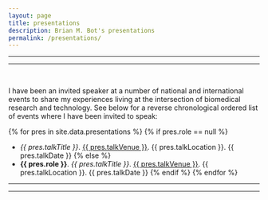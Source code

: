 ```yaml
---
layout: page
title: presentations
description: Brian M. Bot's presentations
permalink: /presentations/
---
```


***
***
<br>

I have been an invited speaker at a number of national and international events to share my experiences living at the intersection of biomedical research and technology. See below for a reverse chronological ordered list of events where I have been invited to speak:

{% for pres in site.data.presentations %}
  {% if pres.role == null %}
- *{{ pres.talkTitle }}*. <u>{{ pres.talkVenue }}</u>. {{ pres.talkLocation }}. {{ pres.talkDate }}
  {% else %}
- **{{ pres.role }}**. *{{ pres.talkTitle }}*. <u>{{ pres.talkVenue }}</u>. {{ pres.talkLocation }}. {{ pres.talkDate }}
  {% endif %}
{% endfor %}

***
***

